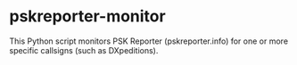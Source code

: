 # pskreporter-monitor
This Python script monitors PSK Reporter (pskreporter.info) for one or more specific callsigns (such as DXpeditions).

